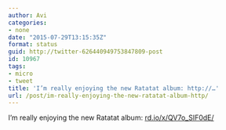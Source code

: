 ```yaml
---
author: Avi
categories:
- none
date: "2015-07-29T13:15:35Z"
format: status
guid: http://twitter-626440949753847809-post
id: 10967
tags:
- micro
- tweet
title: 'I’m really enjoying the new Ratatat album: http://…'
url: /post/im-really-enjoying-the-new-ratatat-album-http/
---
```

I’m really enjoying the new Ratatat album: [rd.io/x/QV7o_SIF0dE/](http://rd.io/x/QV7o_SIF0dE/)
